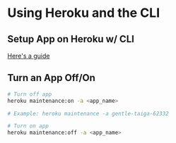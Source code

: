 # Using Heroku and the CLI


## Setup App on Heroku w/ CLI
[Here's a guide](https://dev.to/smithmanny/deploy-your-react-app-to-heroku-2b6f)


## Turn an App Off/On

```bash
# Turn off app
heroku maintenance:on -a <app_name>

# Example: heroku maintenance -a gentle-taiga-62332

# Turn on app
heroku maintenance:off -a <app_name>
```
